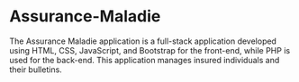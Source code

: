 # Assurance-Maladie
The Assurance Maladie application is a full-stack application developed using HTML, CSS, JavaScript, and Bootstrap for the front-end, while PHP is used for the back-end. This application manages insured individuals and their bulletins.
